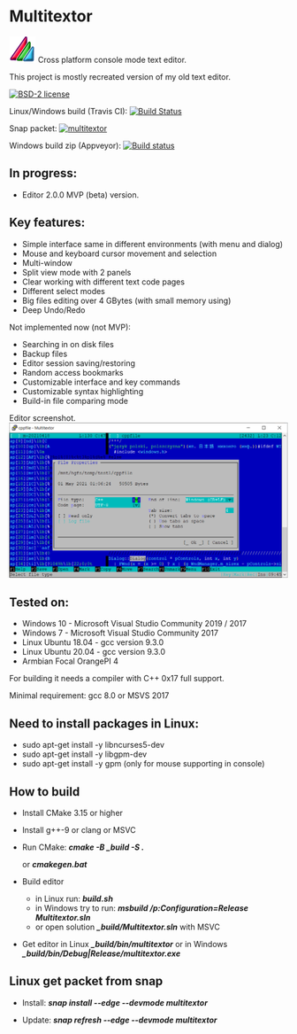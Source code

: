 # Multitextor
![Screenshot](docs/m.png) Cross platform console mode text editor.

This project is mostly recreated version of my old text editor.

[![BSD-2 license](https://img.shields.io/github/license/vikonix/multitextor)](https://github.com/vikonix/multitextor/blob/main/LICENSE)

Linux/Windows build (Travis CI): [![Build Status](https://travis-ci.org/vikonix/multitextor.svg?branch=main)](https://travis-ci.org/vikonix/multitextor)

Snap packet: [![multitextor](https://snapcraft.io/multitextor/badge.svg)](https://snapcraft.io/multitextor)

Windows build zip (Appveyor): [![Build status](https://ci.appveyor.com/api/projects/status/m98q8sh347k0cdu6/branch/main?svg=true)](https://ci.appveyor.com/project/vikonix/multitextor/branch/main/artifacts)

## In progress:
- Editor 2.0.0 MVP (beta) version.
 
## Key features:
- Simple interface same in different environments (with menu and dialog)
- Mouse and keyboard cursor movement and selection
- Multi-window
- Split view mode with 2 panels
- Clear working with different text code pages
- Different select modes
- Big files editing over 4 GBytes (with small memory using)
- Deep Undo/Redo

Not implemented now (not MVP):
- Searching in on disk files
- Backup files
- Editor session saving/restoring
- Random access bookmarks
- Customizable interface and key commands
- Customizable syntax highlighting
- Build-in file comparing mode
 
Editor screenshot.
  ![Screenshot](docs/multitextor1.png)

## Tested on:
 - Windows 10 - Microsoft Visual Studio Community 2019 / 2017
 - Windows 7 - Microsoft Visual Studio Community 2017
 - Linux Ubuntu 18.04 - gcc version 9.3.0
 - Linux Ubuntu 20.04 - gcc version 9.3.0
 - Armbian Focal OrangePI 4

For building it needs a compiler with C++ 0x17 full support.

Minimal requirement: gcc 8.0 or MSVS 2017

## Need to install packages in Linux:
 - sudo apt-get install -y libncurses5-dev
 - sudo apt-get install -y libgpm-dev
 - sudo apt-get install -y gpm (only for mouse supporting in console)
 
## How to build
 - Install CMake 3.15 or higher
 - Install g++-9 or clang or MSVC
 - Run CMake: ***cmake -B _build -S .***
 
    or ***cmakegen.bat***
    
 - Build editor
    - in Linux run: ***build.sh***
    - in Windows try to run: ***msbuild /p:Configuration=Release Multitextor.sln*** 
    - or open solution ***_build/Multitextor.sln*** with MSVC
    
 - Get editor in Linux ***_build/bin/multitextor*** or in Windows ***_build/bin/Debug|Release/multitextor.exe***
    
## Linux get packet from snap
 - Install:
    ***snap install --edge --devmode multitextor***

 - Update: 
    ***snap refresh --edge --devmode multitextor***